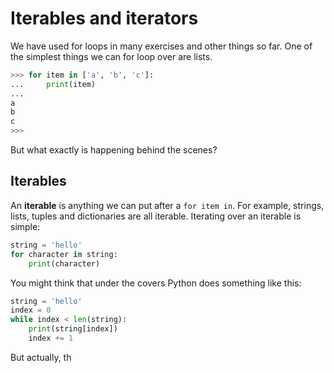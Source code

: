 # Iterables and iterators

We have used for loops in many exercises and other things so far. One of
the simplest things we can for loop over are lists.

```py
>>> for item in ['a', 'b', 'c']:
...     print(item)
... 
a
b
c
>>> 
```

But what exactly is happening behind the scenes?

## Iterables

An **iterable** is anything we can put after a `for item in`. For
example, strings, lists, tuples and dictionaries are all iterable.
Iterating over an iterable is simple:

```py
string = 'hello'
for character in string:
    print(character)
```

You might think that under the covers Python does something like this:

```py
string = 'hello'
index = 0
while index < len(string):
    print(string[index])
    index += 1
```

But actually, th
